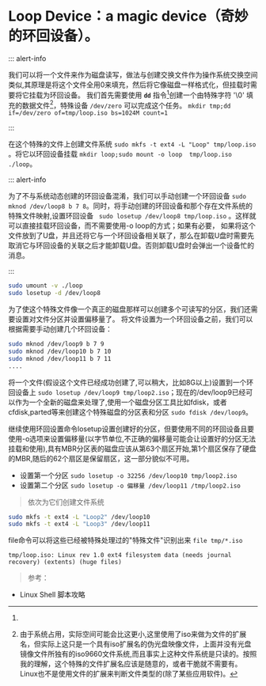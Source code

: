 <link href="../../css/style.css" rel="stylesheet" type="text/css" />

# Loop Device：a magic device（奇妙的环回设备）。

::: alert-info

我们可以将一个文件来作为磁盘读写，做法与创建交换文件作为操作系统交换空间类似,其原理是将这个文件全用0来填充，然后将它像磁盘一样格式化，但挂载时需要将它挂载为环回设备。 我们首先需要使用 **`dd`** 指令[^dd]创建一个由特殊字符 '\0' 填充的数据文件[^size]，特殊设备 `/dev/zero` 可以完成这个任务。 `mkdir tmp;dd if=/dev/zero of=tmp/loop.iso bs=1024M count=1`

:::

[^dd]: 

[^size]: 由于系统占用，实际空间可能会比这更小,这里使用了iso来做为文件的扩展名，但实际上这只是一个具有iso扩展名的伪光盘映像文件，上面并没有光盘镜像文件所独有的iso9660文件系统,而且事实上这种文件系统是只读的。按照我的理解，这个特殊的文件扩展名应该是随意的，或者干脆就不需要有。Linux也不是使用文件的扩展来判断文件类型的(除了某些应用软件)。

 在这个特殊的文件上创建文件系统 `sudo mkfs -t ext4 -L "Loop" tmp/loop.iso` 。将它以环回设备挂载 `mkdir loop;sudo mount -o loop  tmp/loop.iso ./loop`。

::: alert-info

为了不与系统动态创建的环回设备混淆，我们可以手动创建一个环回设备 `sudo mknod /dev/loop8 b 7 8`。同时，将手动创建的环回设备和那个存在文件系统的特殊文件映射,设置环回设备 ` sudo losetup /dev/loop8 tmp/loop.iso` 。这样就可以直接挂载环回设备，而不需要使用-o loop的方式；如果有必要， 如果将这个文件放到了U盘，并且还将它与一个环回设备相关联了，那么在卸载U盘时需要先取消它与环回设备的关联之后才能卸载U盘。否则卸载U盘时会弹出一个设备忙的消息。

:::

```Bash
sudo umount -v ./loop
sudo losetup -d /dev/loop8
```

为了使这个特殊文件像一个真正的磁盘那样可以创建多个可读写的分区，我们还需要设置对文件分区并设置偏移量了。 将文件设置为一个环回设备之前，我们可以根据需要手动创建几个环回设备：

```Bash
sudo mknod /dev/loop9 b 7 9
sudo mknod /dev/loop10 b 7 10
sudo mknod /dev/loop11 b 7 11
....
```

 将一个文件(假设这个文件已经成功创建了,可以稍大，比如8G以上)设置到一个环回设备上 `sudo losetup /dev/loop9 tmp/loop2.iso`；现在的/dev/loop9已经可以作为一个全新的磁盘来处理了,使用一个磁盘分区工具比如fdisk，或者cfdisk,parted等来创建这个特殊磁盘的分区表和分区 `sudo fdisk /dev/loop9`。

 继续使用环回设置命令losetup设置创建好的分区，但要使用不同的环回设备且要使用-o选项来设置偏移量(以字节单位,不正确的偏移量可能会让设置好的分区无法挂载和使用),具有MBR分区表的磁盘应该从第63个扇区开始,第1个扇区保存了硬盘的MBR,随后的62个扇区是保留扇区，这一部分貌似不可用。

+  设置第一个分区 `sudo losetup -o 32256 /dev/loop10 tmp/loop2.iso `
+  设置第二个分区 `sudo losetup -o 偏移量 /dev/loop11 /tmp/loop2.iso`

>  依次为它们创建文件系统

```Bash
sudo mkfs -t ext4 -L "Loop2" /dev/loop10 
sudo mkfs -t ext4 -L "Loop3" /dev/loop11
```

file命令可以将这些已经被特殊处理过的"特殊文件"识别出来 `file tmp/*.iso`

```
tmp/loop.iso: Linux rev 1.0 ext4 filesystem data (needs journal recovery) (extents) (huge files)
```

> 参考：

+ Linux Shell 脚本攻略

